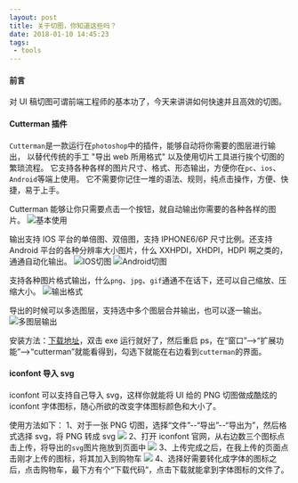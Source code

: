 ```yaml
---
layout: post
title: 关于切图，你知道这些吗？
date: 2018-01-10 14:45:23
tags:
 - tools
---
```


#### 前言

对 UI 稿切图可谓前端工程师的基本功了，今天来讲讲如何快速并且高效的切图。

#### Cutterman 插件

`Cutterman`是一款运行在`photoshop`中的插件，能够自动将你需要的图层进行输出， 以替代传统的手工 "导出 web 所用格式" 以及使用切片工具进行挨个切图的繁琐流程。 它支持各种各样的图片尺寸、格式、形态输出，方便你在`pc`、`ios`、`Android`等端上使用。 它不需要你记住一堆的语法、规则，纯点击操作，方便、快捷，易于上手。

Cutterman 能够让你只需要点击一个按钮，就自动输出你需要的各种各样的图片。
![基本使用](https://file.lantingshucheng.com/blog/2018_01_10/sample1.gif)

输出支持 IOS 平台的单倍图、双倍图，支持 IPHONE6/6P 尺寸比例。还支持 Android 平台的各种分辨率大小图片，什么 XXHPDI，XHDPI，HDPI 啊之类的，通通自动化输出。
![IOS切图](https://file.lantingshucheng.com/blog/2018_01_10/sample2.png)
![Android切图](https://file.lantingshucheng.com/blog/2018_01_10/sample3.png)

支持各种图片格式输出，什么`png`、`jpg`、`gif`通通不在话下，还可以自己缩放、压缩大小。
![输出格式](https://file.lantingshucheng.com/blog/2018_01_10/sample4.png)

导出的时候可以多选图层，支持选中多个图层合并输出，也可以逐一输出。
![多图层输出](https://file.lantingshucheng.com/blog/2018_01_10/sample5.png)

安装方法：[下载地址](http://static.cutterman.cn/products/win/Cutterman_panel_3.5.0_201711141423.zip)，双击 exe 运行就好了，然后重启 ps，在“窗口”-->“扩展功能”-->“cutterman”就能看得到，勾选下就能在右边看到`cutterman`的界面。

#### iconfont 导入 svg

iconfont 可以支持自己导入 svg，这样你就能将 UI 给的 PNG 切图做成酷炫的 iconfont 字体图标，随心所欲的改变字体图标颜色和大小了。

使用方法如下：
1、对于一张 PNG 切图，选择“文件”--“导出”--“导出为”，然后格式选择 svg，将 PNG 转成 svg
![](https://file.lantingshucheng.com/blog/2018_01_10/sample6.png)
2、打开 iconfont 官网，从右边数三个图标点击上传，将导出的`svg`图片拖放到页面中
![](https://file.lantingshucheng.com/blog/2018_01_10/sample7.png)
3、上传完成之后，在我上传的页面点击刚才上传的图标，将其加入到购物车
![](https://file.lantingshucheng.com/blog/2018_01_10/sample9.png)
4、选择好需要转化成字体的图标之后，点击购物车，最下方有个“下载代码”，点击下载就能拿到字体图标的文件了。
